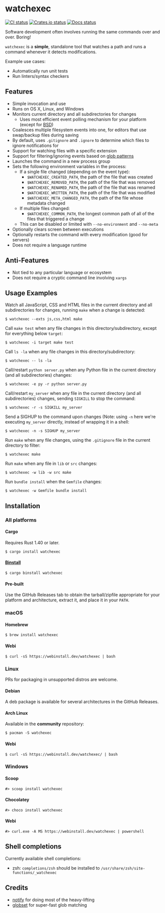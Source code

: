 # watchexec

[![CI status](https://github.com/watchexec/watchexec/actions/workflows/check.yml/badge.svg)](https://github.com/watchexec/watchexec/actions/workflows/check.yml)
[![Crates.io status](https://badgen.net/crates/v/watchexec)](https://crates.io/crates/watchexec)
[![Docs status](https://docs.rs/watchexec/badge.svg)](https://docs.rs/watchexec)

Software development often involves running the same commands over and over. Boring!

`watchexec` is a **simple**, standalone tool that watches a path and runs a command whenever it detects modifications.

Example use cases:

* Automatically run unit tests
* Run linters/syntax checkers

## Features

* Simple invocation and use
* Runs on OS X, Linux, and Windows
* Monitors current directory and all subdirectories for changes
    * Uses most efficient event polling mechanism for your platform (except for [BSD](https://github.com/notify-rs/notify#todo))
* Coalesces multiple filesystem events into one, for editors that use swap/backup files during saving
* By default, uses `.gitignore` and `.ignore` to determine which files to ignore notifications for
* Support for watching files with a specific extension
* Support for filtering/ignoring events based on [glob patterns](https://docs.rs/globset/*/globset/#syntax)
* Launches the command in a new process group
* Sets the following environment variables in the process:
    * If a single file changed (depending on the event type):
        * `$WATCHEXEC_CREATED_PATH`, the path of the file that was created
        * `$WATCHEXEC_REMOVED_PATH`, the path of the file that was removed
        * `$WATCHEXEC_RENAMED_PATH`, the path of the file that was renamed
        * `$WATCHEXEC_WRITTEN_PATH`, the path of the file that was modified
        * `$WATCHEXEC_META_CHANGED_PATH`, the path of the file whose metadata changed
    * If multiple files changed:
        * `$WATCHEXEC_COMMON_PATH`, the longest common path of all of the files that triggered a change
    * This can be disabled or limited with `--no-environment` and `--no-meta`
* Optionally clears screen between executions
* Optionally restarts the command with every modification (good for servers)
* Does not require a language runtime

## Anti-Features

* Not tied to any particular language or ecosystem
* Does not require a cryptic command line involving `xargs`

## Usage Examples

Watch all JavaScript, CSS and HTML files in the current directory and all subdirectories for changes, running `make` when a change is detected:

    $ watchexec --exts js,css,html make

Call `make test` when any file changes in this directory/subdirectory, except for everything below `target`:

    $ watchexec -i target make test

Call `ls -la` when any file changes in this directory/subdirectory:

    $ watchexec -- ls -la

Call/restart `python server.py` when any Python file in the current directory (and all subdirectories) changes:

    $ watchexec -e py -r python server.py

Call/restart `my_server` when any file in the current directory (and all subdirectories) changes, sending `SIGKILL` to stop the command:

    $ watchexec -r -s SIGKILL my_server

Send a SIGHUP to the command upon changes (Note: using `-n` here we're executing `my_server` directly, instead of wrapping it in a shell:

    $ watchexec -n -s SIGHUP my_server

Run `make` when any file changes, using the `.gitignore` file in the current directory to filter:

    $ watchexec make

Run `make` when any file in `lib` or `src` changes:

    $ watchexec -w lib -w src make

Run `bundle install` when the `Gemfile` changes:

    $ watchexec -w Gemfile bundle install

## Installation

### All platforms

#### Cargo

Requires Rust 1.40 or later.

    $ cargo install watchexec

#### [Binstall](https://github.com/ryankurte/cargo-binstall)

    $ cargo binstall watchexec

#### Pre-built

Use the GitHub Releases tab to obtain the tarball/zipfile appropriate for your platform and architecture, extract it, and place it in your `PATH`.

### macOS

#### Homebrew

    $ brew install watchexec

#### Webi

    $ curl -sS https://webinstall.dev/watchexec | bash

### Linux

PRs for packaging in unsupported distros are welcome.

#### Debian

A deb package is available for several architectures in the GitHub Releases.

#### Arch Linux

Available in the **community** repository:

    $ pacman -S watchexec

#### Webi

    $ curl -sS https://webinstall.dev/watchexec/ | bash

### Windows

#### Scoop

    #> scoop install watchexec

#### Chocolatey

    #> choco install watchexec

#### Webi

    #> curl.exe -A MS https://webinstall.dev/watchexec | powershell

## Shell completions

Currently available shell completions:

- zsh: `completions/zsh` should be installed to `/usr/share/zsh/site-functions/_watchexec`

## Credits

* [notify](https://github.com/passcod/notify) for doing most of the heavy-lifting
* [globset](https://crates.io/crates/globset) for super-fast glob matching
